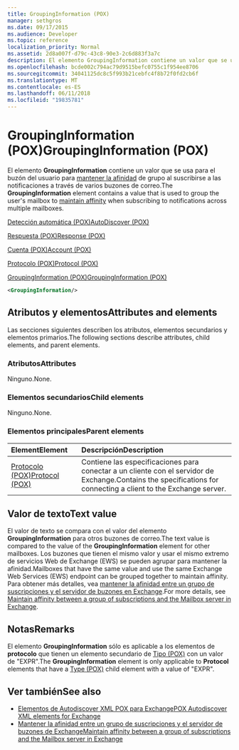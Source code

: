 ```yaml
---
title: GroupingInformation (POX)
manager: sethgros
ms.date: 09/17/2015
ms.audience: Developer
ms.topic: reference
localization_priority: Normal
ms.assetid: 2d8a007f-d79c-43c8-90e3-2c6d883f3a7c
description: El elemento GroupingInformation contiene un valor que se usa para agrupar el buzón del usuario para mantener la afinidad al suscribirse a las notificaciones a través de varios buzones de correo.
ms.openlocfilehash: bcde002c794ac79d9515befc0755c1f954ee8706
ms.sourcegitcommit: 34041125dc8c5f993b21cebfc4f8b72f0fd2cb6f
ms.translationtype: MT
ms.contentlocale: es-ES
ms.lasthandoff: 06/11/2018
ms.locfileid: "19835781"
---
```

# <a name="groupinginformation-pox"></a><span data-ttu-id="f0387-103">GroupingInformation (POX)</span><span class="sxs-lookup"><span data-stu-id="f0387-103">GroupingInformation (POX)</span></span>

<span data-ttu-id="f0387-104">El elemento **GroupingInformation** contiene un valor que se usa para el buzón del usuario para [mantener la afinidad](http://msdn.microsoft.com/library/1bda4094-88c3-4f61-9219-6ee70f6e81cf%28Office.15%29.aspx) de grupo al suscribirse a las notificaciones a través de varios buzones de correo.</span><span class="sxs-lookup"><span data-stu-id="f0387-104">The **GroupingInformation** element contains a value that is used to group the user's mailbox to [maintain affinity](http://msdn.microsoft.com/library/1bda4094-88c3-4f61-9219-6ee70f6e81cf%28Office.15%29.aspx) when subscribing to notifications across multiple mailboxes.</span></span> 
  
[<span data-ttu-id="f0387-105">Detección automática (POX)</span><span class="sxs-lookup"><span data-stu-id="f0387-105">AutoDiscover (POX)</span></span>](autodiscover-pox.md)
  
[<span data-ttu-id="f0387-106">Respuesta (POX)</span><span class="sxs-lookup"><span data-stu-id="f0387-106">Response (POX)</span></span>](response-pox.md)
  
[<span data-ttu-id="f0387-107">Cuenta (POX)</span><span class="sxs-lookup"><span data-stu-id="f0387-107">Account (POX)</span></span>](account-pox.md)
  
[<span data-ttu-id="f0387-108">Protocolo (POX)</span><span class="sxs-lookup"><span data-stu-id="f0387-108">Protocol (POX)</span></span>](protocol-pox.md)
  
[<span data-ttu-id="f0387-109">GroupingInformation (POX)</span><span class="sxs-lookup"><span data-stu-id="f0387-109">GroupingInformation (POX)</span></span>](groupinginformation-pox.md)
  
```XML
<GroupingInformation/>
```

## <a name="attributes-and-elements"></a><span data-ttu-id="f0387-110">Atributos y elementos</span><span class="sxs-lookup"><span data-stu-id="f0387-110">Attributes and elements</span></span>

<span data-ttu-id="f0387-111">Las secciones siguientes describen los atributos, elementos secundarios y elementos primarios.</span><span class="sxs-lookup"><span data-stu-id="f0387-111">The following sections describe attributes, child elements, and parent elements.</span></span>
  
### <a name="attributes"></a><span data-ttu-id="f0387-112">Atributos</span><span class="sxs-lookup"><span data-stu-id="f0387-112">Attributes</span></span>

<span data-ttu-id="f0387-113">Ninguno.</span><span class="sxs-lookup"><span data-stu-id="f0387-113">None.</span></span>
  
### <a name="child-elements"></a><span data-ttu-id="f0387-114">Elementos secundarios</span><span class="sxs-lookup"><span data-stu-id="f0387-114">Child elements</span></span>

<span data-ttu-id="f0387-115">Ninguno.</span><span class="sxs-lookup"><span data-stu-id="f0387-115">None.</span></span>
  
### <a name="parent-elements"></a><span data-ttu-id="f0387-116">Elementos principales</span><span class="sxs-lookup"><span data-stu-id="f0387-116">Parent elements</span></span>

|<span data-ttu-id="f0387-117">**Element**</span><span class="sxs-lookup"><span data-stu-id="f0387-117">**Element**</span></span>|<span data-ttu-id="f0387-118">**Descripción**</span><span class="sxs-lookup"><span data-stu-id="f0387-118">**Description**</span></span>|
|:-----|:-----|
|[<span data-ttu-id="f0387-119">Protocolo (POX)</span><span class="sxs-lookup"><span data-stu-id="f0387-119">Protocol (POX)</span></span>](protocol-pox.md) <br/> |<span data-ttu-id="f0387-120">Contiene las especificaciones para conectar a un cliente con el servidor de Exchange.</span><span class="sxs-lookup"><span data-stu-id="f0387-120">Contains the specifications for connecting a client to the Exchange server.</span></span>  <br/> |
   
## <a name="text-value"></a><span data-ttu-id="f0387-121">Valor de texto</span><span class="sxs-lookup"><span data-stu-id="f0387-121">Text value</span></span>

<span data-ttu-id="f0387-122">El valor de texto se compara con el valor del elemento **GroupingInformation** para otros buzones de correo.</span><span class="sxs-lookup"><span data-stu-id="f0387-122">The text value is compared to the value of the **GroupingInformation** element for other mailboxes.</span></span> <span data-ttu-id="f0387-123">Los buzones que tienen el mismo valor y usar el mismo extremo de servicios Web de Exchange (EWS) se pueden agrupar para mantener la afinidad.</span><span class="sxs-lookup"><span data-stu-id="f0387-123">Mailboxes that have the same value and use the same Exchange Web Services (EWS) endpoint can be grouped together to maintain affinity.</span></span> <span data-ttu-id="f0387-124">Para obtener más detalles, vea [mantener la afinidad entre un grupo de suscripciones y el servidor de buzones en Exchange](http://msdn.microsoft.com/library/1bda4094-88c3-4f61-9219-6ee70f6e81cf%28Office.15%29.aspx).</span><span class="sxs-lookup"><span data-stu-id="f0387-124">For more details, see [Maintain affinity between a group of subscriptions and the Mailbox server in Exchange](http://msdn.microsoft.com/library/1bda4094-88c3-4f61-9219-6ee70f6e81cf%28Office.15%29.aspx).</span></span>
  
## <a name="remarks"></a><span data-ttu-id="f0387-125">Notas</span><span class="sxs-lookup"><span data-stu-id="f0387-125">Remarks</span></span>

<span data-ttu-id="f0387-126">El elemento **GroupingInformation** sólo es aplicable a los elementos de **protocolo** que tienen un elemento secundario de [Tipo (POX)](type-pox.md) con un valor de "EXPR".</span><span class="sxs-lookup"><span data-stu-id="f0387-126">The **GroupingInformation** element is only applicable to **Protocol** elements that have a [Type (POX)](type-pox.md) child element with a value of "EXPR".</span></span> 
  
## <a name="see-also"></a><span data-ttu-id="f0387-127">Ver también</span><span class="sxs-lookup"><span data-stu-id="f0387-127">See also</span></span>

- [<span data-ttu-id="f0387-128">Elementos de Autodiscover XML POX para Exchange</span><span class="sxs-lookup"><span data-stu-id="f0387-128">POX Autodiscover XML elements for Exchange</span></span>](pox-autodiscover-xml-elements-for-exchange.md)
- [<span data-ttu-id="f0387-129">Mantener la afinidad entre un grupo de suscripciones y el servidor de buzones de Exchange</span><span class="sxs-lookup"><span data-stu-id="f0387-129">Maintain affinity between a group of subscriptions and the Mailbox server in Exchange</span></span>](http://msdn.microsoft.com/library/1bda4094-88c3-4f61-9219-6ee70f6e81cf%28Office.15%29.aspx)

